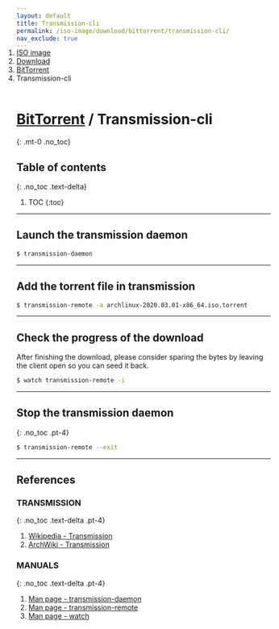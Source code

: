 ```yaml
---
layout: default
title: Transmission-cli
permalink: /iso-image/download/bittorrent/transmission-cli/
nav_exclude: true
---
```


<ol class="breadcrumb-nav-list" style="padding-left:0; position:relative; top:-17px;">
    <li class="breadcrumb-nav-list-item"><a href="https://chaosdynamix.github.io/Andromeda/iso-image/">ISO image</a></li>
    <li class="breadcrumb-nav-list-item"><a href="https://chaosdynamix.github.io/Andromeda/iso-image/download/">Download</a></li>
    <li class="breadcrumb-nav-list-item"><a href="https://chaosdynamix.github.io/Andromeda/iso-image/download/bittorrent/">BitTorrent</a></li>
    <li class="breadcrumb-nav-list-item"><span>Transmission-cli</span></li>
</ol>

# [BitTorrent](/Andromeda/iso-image/download/bittorrent/) / Transmission-cli
{: .mt-0 .no_toc}

## Table of contents
{: .no_toc .text-delta}

1. TOC
{:toc}

---

## Launch the transmission daemon

```bash
$ transmission-daemon
```

---

## Add the torrent file in transmission

```bash
$ transmission-remote -a archlinux-2020.03.01-x86_64.iso.torrent
```

---

## Check the progress of the download

After finishing the download, please consider sparing the bytes by leaving the client open so you can seed it back.

```bash
$ watch transmission-remote -i
```

---

## Stop the transmission daemon
{: .no_toc .pt-4}

```bash
$ transmission-remote --exit
```

---

## References

### TRANSMISSION
{: .no_toc .text-delta .pt-4}

1. [Wikipedia - Transmission](https://en.wikipedia.org/wiki/Transmission_(BitTorrent_client))
1. [ArchWiki - Transmission](https://wiki.archlinux.org/index.php/Transmission)

### MANUALS
{: .no_toc .text-delta .pt-4}

1. [Man page - transmission-daemon](https://jlk.fjfi.cvut.cz/arch/manpages/man/extra/transmission-cli/transmission-daemon.1.en)
1. [Man page - transmission-remote](https://jlk.fjfi.cvut.cz/arch/manpages/man/extra/transmission-cli/transmission-remote.1.en)
1. [Man page - watch](https://jlk.fjfi.cvut.cz/arch/manpages/man/core/procps-ng/watch.1.en)
